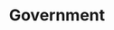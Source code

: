 ---
order: "03"
title: "Government"
nav:
  - heading: ARPA/DARPA
    sub-sections:
      - "1.6"
      - "2.23"
      - "2.26"
      - "4.1"
      - "4.2"
      - "4.7"
      - "4.8"
      - "4.9"
      - "6.0"
      - "6.1"
      - "6.2"
      - "6.3"
      - "6.4"
      - "6.5"
      - "6.6"
      - "6.7"
      - "6.8"
      - "6.9"
      - "6.12"
      - "6.13"
      - "8.0"
      - "8.1"
      - "8.2"
      - "8.3"
      - "8.4"
      - "8.7"
      - "8.8"
      - "8.9"
      - "8.11"
      - "8.14"
      - "11.1"
      - "11.6"
      - "11.8"
      - "14.5"
      - "b.1"
  - heading: CCB
    sub-sections:
      - "2.9"
      - "2.10"
      - "2.11"
      - "2.12"
      - "3.2"
      - "3.4"
      - "3.10"
      - "5.3"
      - "5.8"
      - "7.7"
  - heading: Department of Defense
    sub-sections:
      - "1.0"
  - heading: Department of Justice
    sub-sections:
      - "1.0"
  - heading: FCC
    sub-sections:
      - "2.8"
      - "2.9"
      - "2.10"
      - "2.11"
      - "2.12"
      - "2.13"
      - "3.2"
      - "3.4"
      - "3.10"
      - "5.3"
      - "5.8"
      - "7.7"
  - heading: IPTO
    sub-sections:
      - "1.0"
  - heading: MITRE Corporation
    sub-sections:
      - "1.0"
  - heading: NBS (NIST)
    sub-sections:
      - "1.0"
  - heading: RAND
    sub-sections:
      - "1.0"
---